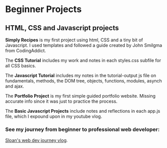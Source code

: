 # Beginner Projects
## HTML, CSS and Javascript projects

**Simply Recipes** is my first project using html, CSS and a tiny bit of Javascript. I used templates and followed a guide created by John Smilgma from CodingAddict.

The **CSS Tutorial** includes my work and notes in each styles.css subfile for all CSS basics.

The **Javascript Tutorial** includes my notes in the tutorial-output js file on fundamentals, methods, the DOM tree, objects, functions, modules, asynch and ajax.

The **Portfolio Project** is my first simple guided portfolio website. Missing accurate info since it was just to practice the process.

The **Basic Javascript Projects** include notes and reflections in each app.js file, which I expound upon in my youtube vlog.

### See my journey from beginner to professional web developer: 
[Sloan's web dev journey vlog](https://www.youtube.com/playlist?list=PLzZ37-9URvZAHQKn8ukTB2YarkAvGUR3I).
